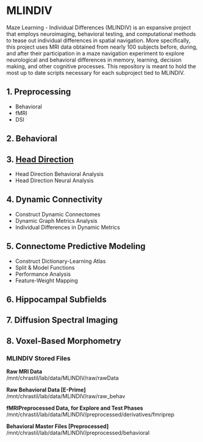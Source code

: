 # MLINDIV
Maze Learning - Individual Differences (MLINDIV) is an expansive project that employs neuroimaging, behavioral testing, and computational methods to tease out individual differences in spatial navigation. More specifically, this project uses MRI data obtained from nearly 100 subjects before, during, and after their participation in a maze navigation experiment to explore neurological and behavioral differences in memory, learning, decision making, and other cognitive processes. This repository is meant to hold the most up to date scripts necessary for each subproject tied to MLINDIV.

## 1. **Preprocessing**
   * Behavioral
   * fMRI
   * DSI

## 2. **Behavioral**

## 3. [**Head Direction**](https://github.com/spatialneuroscience/MLINDIV/tree/main/Head_Direction_Analyses)
   * Head Direction Behavioral Analysis
   * Head Direction Neural Analysis

## 4. **Dynamic Connectivity**
   * Construct Dynamic Connectomes
   * Dynamic Graph Metrics Analysis
   * Individual Differences in Dynamic Metrics

## 5. **Connectome Predictive Modeling**
   * Construct Dictionary-Learning Atlas
   * Split & Model Functions
   * Performance Analysis
   * Feature-Weight Mapping

## 6. **Hippocampal Subfields**
## 7. **Diffusion Spectral Imaging**
## 8. **Voxel-Based Morphometry**

### **MLINDIV Stored Files**
**Raw MRI Data**  
/mnt/chrastil/lab/data/MLINDIV/raw/rawData

**Raw Behavioral Data [E-Prime]**  
/mnt/chrastil/lab/data/MLINDIV/raw/raw_behav

**fMRIPreprocessed Data, for Explore and Test Phases**  
/mnt/chrastil/lab/data/MLINDIV/preprocessed/derivatives/fmriprep

**Behavioral Master Files [Preprocessed]**  
/mnt/chrastil/lab/data/MLINDIV/preprocessed/behavioral
